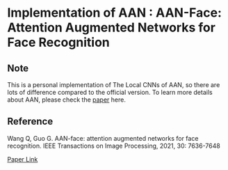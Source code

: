 # Implementation of AAN : AAN-Face: Attention Augmented Networks for Face Recognition

## Note

This is a personal implementation of The Local CNNs of AAN, so there are lots of difference compared to the official version. To learn more details about AAN, please check the [paper](https://ieeexplore.ieee.org/stamp/stamp.jsp?tp=&arnumber=9527125) here.


## Reference

Wang Q, Guo G. AAN-face: attention augmented networks for face recognition. IEEE Transactions on Image Processing, 2021, 30: 7636-7648

[Paper Link](https://ieeexplore.ieee.org/stamp/stamp.jsp?tp=&arnumber=9527125)
